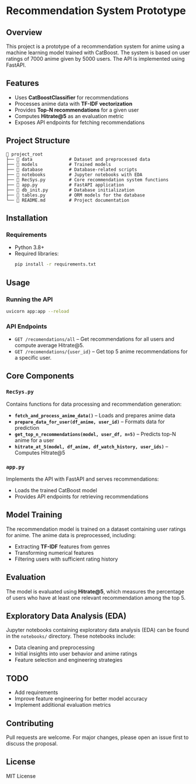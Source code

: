 # Recommendation System Prototype

## Overview
This project is a prototype of a recommendation system for anime using a machine learning model trained with CatBoost. The system is based on user ratings of 7000 anime given by 5000 users. The API is implemented using FastAPI.

## Features
- Uses **CatBoostClassifier** for recommendations
- Processes anime data with **TF-IDF vectorization**
- Provides **Top-N recommendations** for a given user
- Computes **Hitrate@5** as an evaluation metric
- Exposes API endpoints for fetching recommendations

## Project Structure
```
📂 project_root
├── 📂 data              # Dataset and preprocessed data
├── 📂 models            # Trained models
├── 📂 database          # Database-related scripts
├── 📂 notebooks         # Jupyter notebooks with EDA
├── 📄 RecSys.py         # Core recommendation system functions
├── 📄 app.py            # FastAPI application
├── 📄 db_init.py        # Database initialization
├── 📄 tables.py         # ORM models for the database
└── 📄 README.md         # Project documentation
```

## Installation
### Requirements
- Python 3.8+
- Required libraries:
  ```sh
  pip install -r requirements.txt
  ```

## Usage
### Running the API
```sh
uvicorn app:app --reload
```

### API Endpoints
- `GET /recomendations/all` – Get recommendations for all users and compute average Hitrate@5.
- `GET /recomendations/{user_id}` – Get top 5 anime recommendations for a specific user.

## Core Components
### `RecSys.py`
Contains functions for data processing and recommendation generation:
- **`fetch_and_process_anime_data()`** – Loads and prepares anime data
- **`prepare_data_for_user(df_anime, user_id)`** – Formats data for prediction
- **`get_top_n_recommendations(model, user_df, n=5)`** – Predicts top-N anime for a user
- **`hitrate_at_5(model, df_anime, df_watch_history, user_ids)`** – Computes Hitrate@5

### `app.py`
Implements the API with FastAPI and serves recommendations:
- Loads the trained CatBoost model
- Provides API endpoints for retrieving recommendations

## Model Training
The recommendation model is trained on a dataset containing user ratings for anime. The anime data is preprocessed, including:
- Extracting **TF-IDF** features from genres
- Transforming numerical features
- Filtering users with sufficient rating history

## Evaluation
The model is evaluated using **Hitrate@5**, which measures the percentage of users who have at least one relevant recommendation among the top 5.

## Exploratory Data Analysis (EDA)
Jupyter notebooks containing exploratory data analysis (EDA) can be found in the `notebooks/` directory. These notebooks include:
- Data cleaning and preprocessing
- Initial insights into user behavior and anime ratings
- Feature selection and engineering strategies

## TODO
- Add requirements
- Improve feature engineering for better model accuracy
- Implement additional evaluation metrics

## Contributing
Pull requests are welcome. For major changes, please open an issue first to discuss the proposal.

## License
MIT License

